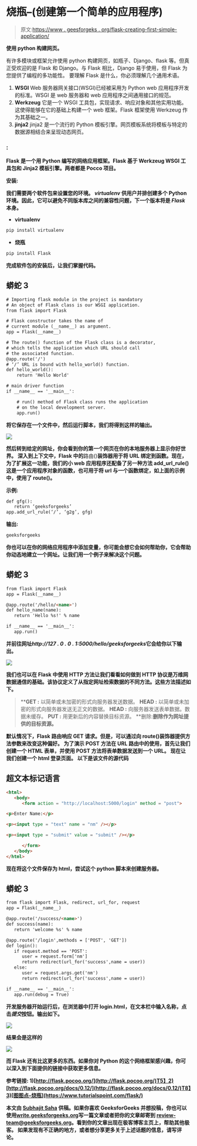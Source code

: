 # 烧瓶–(创建第一个简单的应用程序)

> 原文:[https://www . geesforgeks . org/flask-creating-first-simple-application/](https://www.geeksforgeeks.org/flask-creating-first-simple-application/)

**使用 python 构建网页。**

有许多模块或框架允许使用 python 构建网页，如瓶子、Django、flask 等。但真正受欢迎的是 Flask 和 Django。与 Flask 相比，Django 易于使用，但 Flask 为您提供了编程的多功能性。
要理解 Flask 是什么，你必须理解几个通用术语。

1.  **WSGI** Web 服务器网关接口(WSGI)已经被采用为 Python web 应用程序开发的标准。WSGI 是 web 服务器和 web 应用程序之间通用接口的规范。
2.  **Werkzeug** 它是一个 WSGI 工具包，实现请求、响应对象和其他实用功能。这使得能够在它的基础上构建一个 web 框架。Flask 框架使用 Werkzeug 作为其基础之一。
3.  **jinja2** jinja2 是一个流行的 Python 模板引擎。网页模板系统将模板与特定的数据源相结合来呈现动态网页。

### [](https://en.wikipedia.org/wiki/Flask_(web_framework))****:****

**Flask 是一个用 Python 编写的网络应用框架。Flask 基于 Werkzeug WSGI 工具包和 Jinja2 模板引擎。两者都是 Pocco 项目。**

****安装:****

**我们需要两个软件包来设置您的环境。 *virtualenv* 供用户并排创建多个 Python 环境。因此，它可以避免不同版本库之间的兼容性问题，下一个版本将是 *Flask* 本身。** 

*   ****virtualenv****

```html
pip install virtualenv
```

*   ****烧瓶****

```html
pip install Flask
```

**完成软件包的安装后，让我们掌握代码。**

## **蟒蛇 3**

```html
# Importing flask module in the project is mandatory
# An object of Flask class is our WSGI application.
from flask import Flask

# Flask constructor takes the name of
# current module (__name__) as argument.
app = Flask(__name__)

# The route() function of the Flask class is a decorator,
# which tells the application which URL should call
# the associated function.
@app.route('/')
# ‘/’ URL is bound with hello_world() function.
def hello_world():
    return 'Hello World'

# main driver function
if __name__ == '__main__':

    # run() method of Flask class runs the application
    # on the local development server.
    app.run()
```

**将它保存在一个文件中，然后运行脚本，我们将得到这样的输出。**

**![](img/ec0415e033bb9d87595efbe72c8db750.png)**

**然后转到给定的网址，你会看到你的第一个网页在你的本地服务器上显示你好世界。
深入到上下文中，Flask 中的**路由()**装饰器用于将 URL 绑定到函数。现在，为了扩展这一功能，我们的小 web 应用程序还配备了另一种方法 **add_url_rule()** 这是一个应用程序对象的函数，也可用于将 url 与一个函数绑定，如上面的示例中，使用了 route()。** 

****示例:****

```html
def gfg():
   return ‘geeksforgeeks’
app.add_url_rule(‘/’, ‘g2g’, gfg)
```

****输出:****

```html
geeksforgeeks
```

**你也可以在你的网络应用程序中添加变量，你可能会想它会如何帮助你，它会帮助你动态地建立一个网址。让我们用一个例子来解决这个问题。**

## **蟒蛇 3**

```html
from flask import Flask
app = Flask(__name__)

@app.route('/hello/<name>')
def hello_name(name):
   return 'Hello %s!' % name

if __name__ == '__main__':
   app.run()
```

**并前往网址*http://127 . 0 . 0 . 1:5000/hello/geeksforgeeks*它会给你以下输出。**

**![](img/7914b51d594cdccd347cebcfc57da51a.png)**

**我们也可以在 Flask 中使用 HTTP 方法让我们看看如何做到
HTTP 协议是万维网数据通信的基础。该协议定义了从指定网址检索数据的不同方法。这些方法描述如下。**

> ****GET :** 以简单或未加密的形式向服务器发送数据。
> **HEAD :** 以简单或未加密的形式向服务器发送无正文的数据。
> **HEAD :** 向服务器发送表单数据。数据未缓存。
> **PUT :** 用更新后的内容替换目标资源。
> **删除:**删除作为网址提供的目标资源。**

**默认情况下，Flask 路由响应 GET 请求。但是，可以通过向 route()装饰器提供方法参数来改变这种偏好。
为了演示 POST 方法在 URL 路由中的使用，首先让我们创建一个 HTML 表单，并使用 POST 方法将表单数据发送到一个 URL。
现在让我们创建一个 html 登录页面。
以下是该文件的源代码**

## **超文本标记语言**

```html
<html>
   <body>     
      <form action = "http://localhost:5000/login" method = "post">

<p>Enter Name:</p>

<p><input type = "text" name = "nm" /></p>

<p><input type = "submit" value = "submit" /></p>

      </form>     
   </body>
</html>
```

**现在将这个文件保存为 html，尝试这个 python 脚本来创建服务器。**

## **蟒蛇 3**

```html
from flask import Flask, redirect, url_for, request
app = Flask(__name__)

@app.route('/success/<name>')
def success(name):
   return 'welcome %s' % name

@app.route('/login',methods = ['POST', 'GET'])
def login():
   if request.method == 'POST':
      user = request.form['nm']
      return redirect(url_for('success',name = user))
   else:
      user = request.args.get('nm')
      return redirect(url_for('success',name = user))

if __name__ == '__main__':
   app.run(debug = True)
```

**开发服务器开始运行后，在浏览器中打开 login.html，在文本栏中输入名称，点击*提交*按钮。输出如下。**

**![](img/e4ae5f7736daafc4e15f089e358c3e57.png)**

**结果会是这样的**

**![](img/eeeb214c68b22cbbbbcd55c92590af4f.png)**

**而 Flask 还有比这更多的东西。如果你对 Python 的这个网络框架感兴趣，你可以深入到下面提供的链接中获取更多信息。**

****参考链接:**
1)[http://flask.pocoo.org/](http://flask.pocoo.org/)T5】2)[http://flask.pocoo.org/docs/0.12/](http://flask.pocoo.org/docs/0.12/)T8】3)[图图点–烧瓶](https://www.tutorialspoint.com/flask/)**

**本文由 [**Subhajit Saha**](https://www.linkedin.com/in/subhajit-saha-06aa29131/) 供稿。如果你喜欢 GeeksforGeeks 并想投稿，你也可以使用[write.geeksforgeeks.org](https://write.geeksforgeeks.org)写一篇文章或者把你的文章邮寄到 review-team@geeksforgeeks.org。看到你的文章出现在极客博客主页上，帮助其他极客。
如果发现有不正确的地方，或者想分享更多关于上述话题的信息，请写评论。**